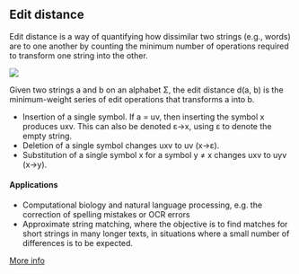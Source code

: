 ## Edit distance
 Edit distance is a way of quantifying how dissimilar two strings (e.g., words) are to one another by counting the minimum number of operations required to transform one string into the other.

![](http://www.ideserve.co.in/learn/img/editDistance_0.gif)

 Given two strings a and b on an alphabet Σ, the edit distance d(a, b) is the minimum-weight series of edit operations that transforms a into b.
* Insertion of a single symbol. If a = uv, then inserting the symbol x produces uxv. This can also be denoted ε→x, using ε to denote the empty string.
* Deletion of a single symbol changes uxv to uv (x→ε).
* Substitution of a single symbol x for a symbol y ≠ x changes uxv to uyv (x→y).


#### Applications
*  Computational biology and natural language processing, e.g. the correction of spelling mistakes or OCR errors
*  Approximate string matching, where the objective is to find matches for short strings in many longer texts, in situations where a small number of differences is to be expected.

[More info](https://en.wikipedia.org/wiki/Edit_distance)
